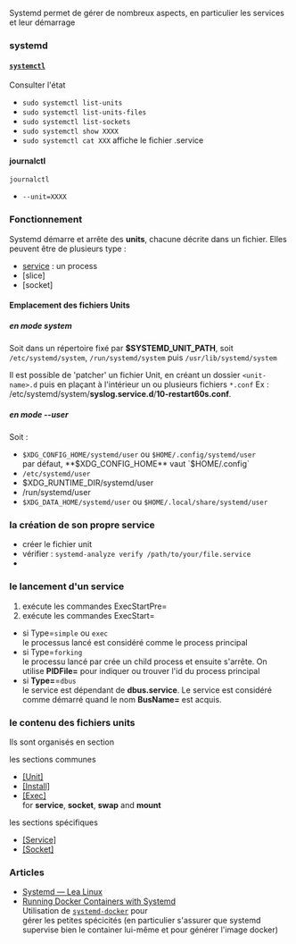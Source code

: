 Systemd permet de gérer de nombreux aspects, en particulier les services et leur démarrage

### systemd

#### [`systemctl`](https://www.commandlinux.com/man-page/man1/systemctl.1.html)

Consulter l'état
- `sudo systemctl list-units`
- `sudo systemctl list-units-files`
- `sudo systemctl list-sockets`
- `sudo systemctl show XXXX`
- `sudo systemctl cat XXX` affiche le fichier .service 
#### journalctl

`journalctl`
- `--unit=XXXX` 


### Fonctionnement

Systemd démarre et arrête des **units**, chacune décrite dans un fichier. 
Elles peuvent être de plusieurs type :
- [service](http://man7.org/linux/man-pages/man5/systemd.service.5.html) : un process
- [slice]
- [socket]

#### Emplacement des fichiers Units

##### en mode system

Soit dans un répertoire fixé par **$SYSTEMD_UNIT_PATH**, soit `/etc/systemd/system`, `/run/systemd/system` puis `/usr/lib/systemd/system`

Il est possible de 'patcher' un fichier Unit, en créant un dossier `<unit-name>.d` puis
en plaçant à l'intérieur un ou plusieurs fichiers `*.conf`
Ex : /etc/systemd/system/**syslog.service.d**/**10-restart60s.conf**.

##### en mode --user

Soit : 
- `$XDG_CONFIG_HOME/systemd/user` ou `$HOME/.config/systemd/user`  
par défaut, **$XDG_CONFIG_HOME** vaut `$HOME/.config`
- `/etc/systemd/user`
- $XDG_RUNTIME_DIR/systemd/user 
- /run/systemd/user 
- `$XDG_DATA_HOME/systemd/user` ou `$HOME/.local/share/systemd/user`  

### la création de son propre service
- créer le fichier unit
- vérifier : `systemd-analyze verify /path/to/your/file.service` 
-


### le lancement d'un service

1. exécute les commandes ExecStartPre=
1. exécute les commandes ExecStart=
  - si Type=`simple` ou `exec`  
    le processus lancé est considéré comme le process principal
  - si Type=`forking`  
    le processu lancé par crée un child process et ensuite s'arrête. On utilise
    **PIDFile=** pour indiquer ou trouver l'id du process principal
  - si **Type=**=`dbus`  
    le service est dépendant de **dbus.service**. Le service est considéré comme
    démarré quand le nom **BusName=** est acquis.

### le contenu des fichiers units

Ils sont organisés en section

les sections communes
- [[Unit]](https://www.freedesktop.org/software/systemd/man/systemd.unit.html#)
- [[Install]](https://www.freedesktop.org/software/systemd/man/systemd.unit.html#)
- [[Exec]](https://www.freedesktop.org/software/systemd/man/systemd.exec.html#)  
  for **service**, **socket**, **swap** and **mount**

les sections spécifiques
- [[Service]](https://www.freedesktop.org/software/systemd/man/systemd.service.html#)
- [[Socket]](https://www.freedesktop.org/software/systemd/man/systemd.socket.html#)

### Articles

- [Systemd — Lea Linux](https://lea-linux.org/documentations/Systemd)
- [Running Docker Containers with Systemd](https://blog.container-solutions.com/running-docker-containers-with-systemd)  
Utilisation de [`systemd-docker`](https://github.com/ibuildthecloud/systemd-docker) pour  
gérer les petites spécicités (en particulier s'assurer que systemd supervise bien
le container lui-même et pour générer l'image docker)